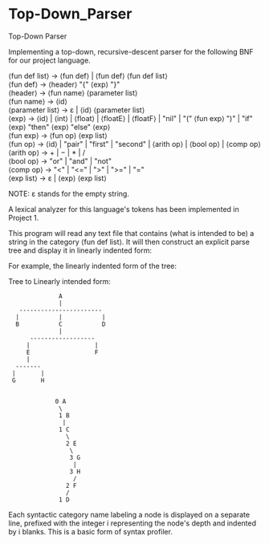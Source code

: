 # Top-Down_Parser
Top-Down Parser

Implementing a top-down, recursive-descent parser for the following BNF for our project language.

⟨fun def list⟩ → ⟨fun def⟩ | ⟨fun def⟩ ⟨fun def list⟩                                                                                       
⟨fun def⟩ → ⟨header⟩ "{" ⟨exp⟩ "}"                                                                                                         
⟨header⟩ → ⟨fun name⟩ ⟨parameter list⟩                                                                                                     
⟨fun name⟩ → ⟨id⟩                                                                                                                         
⟨parameter list⟩ → ε | ⟨id⟩ ⟨parameter list⟩                                                                                               
⟨exp⟩ → ⟨id⟩ | ⟨int⟩ | ⟨float⟩ | ⟨floatE⟩ | ⟨floatF⟩ | "nil" | "(" ⟨fun exp⟩ ")" | "if" ⟨exp⟩ "then" ⟨exp⟩ "else" ⟨exp⟩                         
⟨fun exp⟩ → ⟨fun op⟩ ⟨exp list⟩                                                                                                           
⟨fun op⟩ → ⟨id⟩ | "pair" | "first" | "second" | ⟨arith op⟩ | ⟨bool op⟩ | ⟨comp op⟩                                                           
⟨arith op⟩ → + | − | * | /                                                                                                               
⟨bool op⟩ → "or" | "and" | "not"                                                                                                         
⟨comp op⟩ → "<" | "<=" | ">" | ">=" | "="                                                                                                 
⟨exp list⟩ → ε | ⟨exp⟩ ⟨exp list⟩                                                                                                         

NOTE: ε stands for the empty string.

A lexical analyzer for this language's tokens has been implemented in Project 1.

This program will read any text file that contains (what is intended to be) a string in the category ⟨fun def list⟩. It will then construct an explicit parse tree and display it in linearly indented form: 

For example, the linearly indented form of the tree:

Tree to Linearly intended form: 

                  A                  
                  |                          
       -----------------------               
      |           |           |              
      B           C           D           
                  |                          
          ------------------                 
         |                  |                
         E                  F           
         |                                   
      -------                                  
     |       |
     G       H
     
     
                 0 A                                           
                  \                            
                  1 B                 
                   |                       
                  1 C                                   
                    \                  
                    2 E                   
                     \                 
                     3 G             
                      |                 
                     3 H                          
                      /                 
                    2 F                
                    /                 
                  1 D                         
                                        
            
            
    
Each syntactic category name labeling a node is displayed on a separate line, prefixed with the integer i representing the node's depth and indented by i blanks. This is a basic form of syntax profiler.
